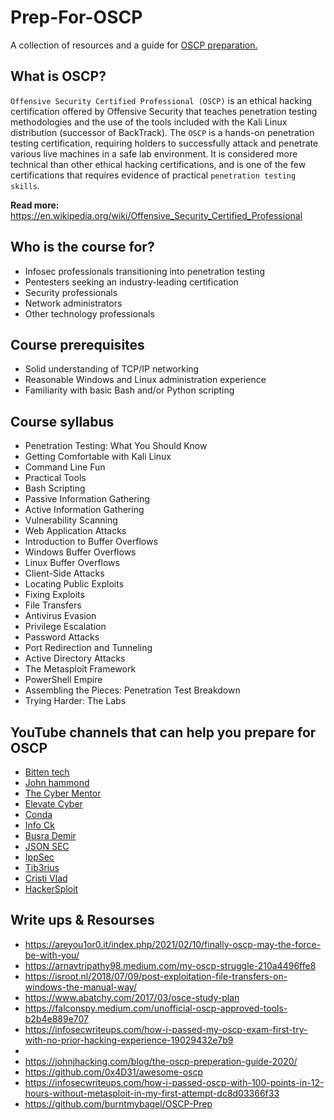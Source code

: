 # Prep-For-OSCP
A collection of resources and a guide for <a href="https://www.offensive-security.com/pwk-oscp/">OSCP preparation.</a> 

## What is OSCP? 

`Offensive Security Certified Professional (OSCP)` is an ethical hacking certification offered by Offensive Security that teaches penetration testing methodologies and the use of the tools included with the Kali Linux distribution (successor of BackTrack). The `OSCP` is a hands-on penetration testing certification, requiring holders to successfully attack and penetrate various live machines in a safe lab environment. It is considered more technical than other ethical hacking certifications, and is one of the few certifications that requires evidence of practical `penetration testing skills`.

**Read more:** <a href="https://en.wikipedia.org/wiki/Offensive_Security_Certified_Professional">https://en.wikipedia.org/wiki/Offensive_Security_Certified_Professional</a> 

## Who is the course for?

* Infosec professionals transitioning into penetration testing
* Pentesters seeking an industry-leading certification
* Security professionals
* Network administrators
* Other technology professionals

## Course prerequisites

* Solid understanding of TCP/IP networking
* Reasonable Windows and Linux administration experience
* Familiarity with basic Bash and/or Python scripting

## Course syllabus

* Penetration Testing: What You Should Know
* Getting Comfortable with Kali Linux
* Command Line Fun
* Practical Tools
* Bash Scripting
* Passive Information Gathering
* Active Information Gathering
* Vulnerability Scanning
* Web Application Attacks
* Introduction to Buffer Overflows
* Windows Buffer Overflows
* Linux Buffer Overflows
* Client-Side Attacks
* Locating Public Exploits
* Fixing Exploits
* File Transfers
* Antivirus Evasion
* Privilege Escalation
* Password Attacks
* Port Redirection and Tunneling
* Active Directory Attacks
* The Metasploit Framework
* PowerShell Empire
* Assembling the Pieces: Penetration Test Breakdown
* Trying Harder: The Labs

## YouTube channels that can help you prepare for OSCP

* <a href="https://www.youtube.com/channel/UC3PsooDxvFG0aEBe4JVtAbg">Bitten tech</a>
* <a href="https://www.youtube.com/channel/UCVeW9qkBjo3zosnqUbG7CFw">John hammond</a>
* <a href="https://www.youtube.com/channel/UC0ArlFuFYMpEewyRBzdLHiw">The Cyber Mentor</a>
* <a href="https://www.youtube.com/channel/UCcHAyzVBPtV6i_rhqBPoA6w">Elevate Cyber</a>
* <a href="https://www.youtube.com/channel/UCzK5oAENyQJcnH5SvEquo8A">Conda</a>
* <a href="https://www.youtube.com/channel/UC22OX2ci0rKETg6GxVPcLgg">Info Ck</a>
* <a href="https://www.youtube.com/channel/UCksdNO8hAiOQoWZhEXhyyZA">Busra Demir</a>
* <a href="https://www.youtube.com/channel/UC6r2CYsKIDjG0Z-VBn4ahVA">JSON SEC</a>
* <a href="https://www.youtube.com/channel/UCa6eh7gCkpPo5XXUDfygQQA">IppSec</a>
* <a href="https://www.youtube.com/channel/UCs6dtu4e0JL-N4hVszsFpBw">Tib3rius</a>
* <a href="https://www.youtube.com/channel/UCXXXoi68Hv6caNLWfw7j8MQ">Cristi Vlad</a>
* <a href="https://www.youtube.com/c/HackerSploit">HackerSploit</a>


## Write ups & Resourses 

* <a href="https://areyou1or0.it/index.php/2021/02/10/finally-oscp-may-the-force-be-with-you/">https://areyou1or0.it/index.php/2021/02/10/finally-oscp-may-the-force-be-with-you/</a>
* <a href="https://arnavtripathy98.medium.com/my-oscp-struggle-210a4496ffe8">https://arnavtripathy98.medium.com/my-oscp-struggle-210a4496ffe8</a>
* <a href="https://isroot.nl/2018/07/09/post-exploitation-file-transfers-on-windows-the-manual-way/">https://isroot.nl/2018/07/09/post-exploitation-file-transfers-on-windows-the-manual-way/</a>
* <a href="https://www.abatchy.com/2017/03/osce-study-plan">https://www.abatchy.com/2017/03/osce-study-plan</a>
* <a href="https://falconspy.medium.com/unofficial-oscp-approved-tools-b2b4e889e707">https://falconspy.medium.com/unofficial-oscp-approved-tools-b2b4e889e707</a>
* <a href="https://infosecwriteups.com/how-i-passed-my-oscp-exam-first-try-with-no-prior-hacking-experience-19029432e7b9">https://infosecwriteups.com/how-i-passed-my-oscp-exam-first-try-with-no-prior-hacking-experience-19029432e7b9</a>
* <a href="https://cd6629.gitbook.io/ctfwriteups/oscp-cheatsheet-unfinished"></a>
* <a href="https://johnjhacking.com/blog/the-oscp-preperation-guide-2020/">https://johnjhacking.com/blog/the-oscp-preperation-guide-2020/</a>
* <a href="https://github.com/0x4D31/awesome-oscp">https://github.com/0x4D31/awesome-oscp</a>
* <a href="https://infosecwriteups.com/how-i-passed-oscp-with-100-points-in-12-hours-without-metasploit-in-my-first-attempt-dc8d03366f33">https://infosecwriteups.com/how-i-passed-oscp-with-100-points-in-12-hours-without-metasploit-in-my-first-attempt-dc8d03366f33</a>
* <a href="https://github.com/burntmybagel/OSCP-Prep">https://github.com/burntmybagel/OSCP-Prep</a> 

